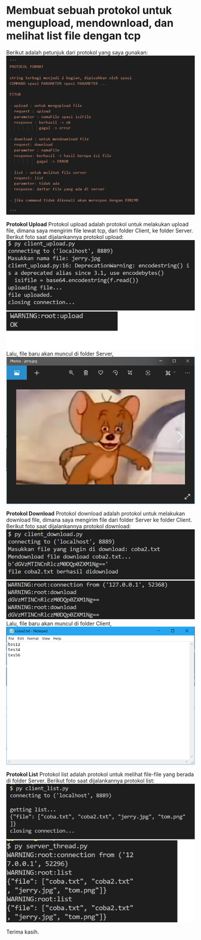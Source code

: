 <h1>Membuat sebuah protokol untuk mengupload, mendownload, dan melihat list file dengan tcp</h1>

Berikut adalah petunjuk dari protokol yang saya gunakan:
![alt](https://github.com/hisamwp/PROGJAR_05111740000026/blob/master/tugas4/img/protocol-format.png)

<b>Protokol Upload</b>
Protokol upload adalah protokol untuk melakukan upload file, dimana saya mengirim file lewat tcp, dari folder Client, ke folder Server.
Berikut foto saat dijalankannya protokol upload:
![alt](https://github.com/hisamwp/PROGJAR_05111740000026/blob/master/tugas4/img/upload-jalan.png)
![alt](https://github.com/hisamwp/PROGJAR_05111740000026/blob/master/tugas4/img/upload-server.png)
Lalu, file baru akan muncul di folder Server,
![alt](https://github.com/hisamwp/PROGJAR_05111740000026/blob/master/tugas4/img/gambar-terupload.png)

<b>Protokol Download</b>
Protokol download adalah protokol untuk melakukan download file, dimana saya mengirim file dari folder Server ke folder Client.
Berikut foto saat dijalankannya protokol download:
![alt](https://github.com/hisamwp/PROGJAR_05111740000026/blob/master/tugas4/img/download-jalan.png)
![alt](https://github.com/hisamwp/PROGJAR_05111740000026/blob/master/tugas4/img/download-server.png)
Lalu, file baru akan muncul di folder Client,
![alt](https://github.com/hisamwp/PROGJAR_05111740000026/blob/master/tugas4/img/file-terdownload.png)

<b>Protokol List</b>
Protokol list adalah protokol untuk melihat file-file yang berada di folder Server.
Berikut foto saat dijalankannya protokol list:
![alt](https://github.com/hisamwp/PROGJAR_05111740000026/blob/master/tugas4/img/list-jalan.png)
![alt](https://github.com/hisamwp/PROGJAR_05111740000026/blob/master/tugas4/img/list-server.png)

Terima kasih.
